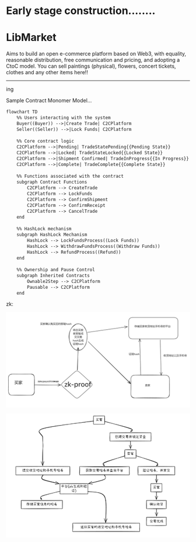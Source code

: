 # Early stage construction........



# LibMarket

Aims to build an open e-commerce platform based on Web3, with equality, reasonable distribution, free communication and pricing, and adopting a CtoC model. You can sell paintings (physical), flowers, concert tickets, clothes and any other items here!!













-----------------------------

ing



Sample Contract Monomer Model...

```mermaid
flowchart TD
    %% Users interacting with the system
    Buyer((Buyer)) -->|Create Trade| C2CPlatform
    Seller((Seller)) -->|Lock Funds| C2CPlatform

    %% Core contract logic
    C2CPlatform -->|Pending| TradeStatePending{{Pending State}}
    C2CPlatform -->|Locked| TradeStateLocked{{Locked State}}
    C2CPlatform -->|Shipment Confirmed| TradeInProgress{{In Progress}}
    C2CPlatform -->|Complete| TradeComplete{{Complete State}}

    %% Functions associated with the contract
    subgraph Contract Functions
        C2CPlatform --> CreateTrade
        C2CPlatform --> LockFunds
        C2CPlatform --> ConfirmShipment
        C2CPlatform --> ConfirmReceipt
        C2CPlatform --> CancelTrade
    end

    %% HashLock mechanism
    subgraph HashLock Mechanism
        HashLock --> LockFundsProcess((Lock Funds))
        HashLock --> WithdrawFundsProcess((Withdraw Funds))
        HashLock --> RefundProcess((Refund))
    end

    %% Ownership and Pause Control
    subgraph Inherited Contracts
        Ownable2Step --> C2CPlatform
        Pausable --> C2CPlatform
    end
```



zk:

![image-20250205205627745](img/zk1.png)

![image-20250205205835217](img/zk2.png)



